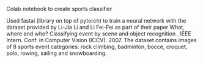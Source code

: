 Colab notebook to create sports classifier

Used fastai (library on top of pytorch) to train a neural network with the dataset provided by 
Li-Jia Li and Li Fei-Fei as part of their paper What, where and who? Classifying event by scene and
object recognition . IEEE Intern. Conf. in Computer Vision (ICCV). 2007.
The dataset contains images of 8 sports event categories: rock climbing, badminton, bocce, croquet, polo,
rowing, sailing and snowboarding.
